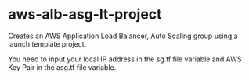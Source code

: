 # aws-alb-asg-lt-project

Creates an AWS Application Load Balancer, Auto Scaling group using a launch template project.

You need to input your local IP address in the sg.tf file variable and AWS Key Pair in the asg.tf file variable.
